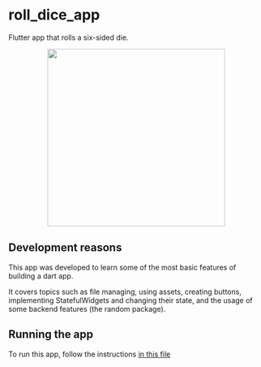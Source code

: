 # roll_dice_app

Flutter app that rolls a six-sided die.

<p align="center">
<img src="assets/roll_dice_app.gif" height=350/>
</p>

## Development reasons

This app was developed to learn some of the most basic features of building a dart app.

It covers topics such as file managing, using assets, creating buttons, implementing StatefulWidgets and changing their state, and the usage of some backend features (the random package).

## Running the app

To run this app, follow the instructions [in this file](../TEXT_FILES/INTRODUCTION/flutter_setup.md)